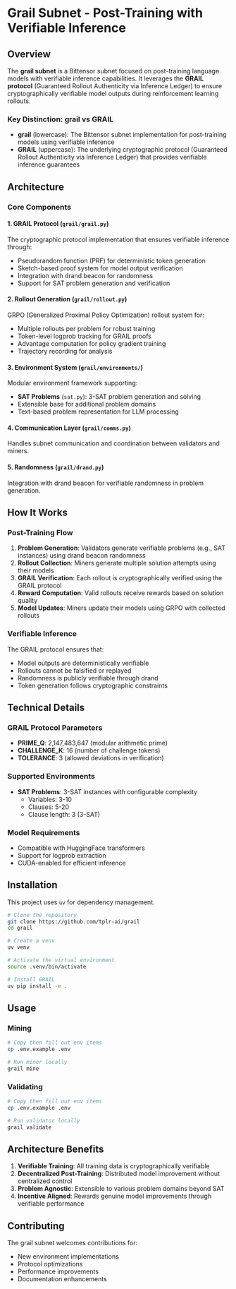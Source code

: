 # Grail Subnet - Post-Training with Verifiable Inference

## Overview

The **grail subnet** is a Bittensor subnet focused on post-training language models with verifiable inference capabilities. It leverages the **GRAIL protocol** (Guaranteed Rollout Authenticity via Inference Ledger) to ensure cryptographically verifiable model outputs during reinforcement learning rollouts.

### Key Distinction: grail vs GRAIL

- **grail** (lowercase): The Bittensor subnet implementation for post-training models using verifiable inference
- **GRAIL** (uppercase): The underlying cryptographic protocol (Guaranteed Rollout Authenticity via Inference Ledger) that provides verifiable inference guarantees

## Architecture

### Core Components

#### 1. GRAIL Protocol (`grail/grail.py`)
The cryptographic protocol implementation that ensures verifiable inference through:
- Pseudorandom function (PRF) for deterministic token generation
- Sketch-based proof system for model output verification
- Integration with drand beacon for randomness
- Support for SAT problem generation and verification

#### 2. Rollout Generation (`grail/rollout.py`)
GRPO (Generalized Proximal Policy Optimization) rollout system for:
- Multiple rollouts per problem for robust training
- Token-level logprob tracking for GRAIL proofs
- Advantage computation for policy gradient training
- Trajectory recording for analysis

#### 3. Environment System (`grail/environments/`)
Modular environment framework supporting:
- **SAT Problems** (`sat.py`): 3-SAT problem generation and solving
- Extensible base for additional problem domains
- Text-based problem representation for LLM processing

#### 4. Communication Layer (`grail/comms.py`)
Handles subnet communication and coordination between validators and miners.

#### 5. Randomness (`grail/drand.py`)
Integration with drand beacon for verifiable randomness in problem generation.

## How It Works

### Post-Training Flow

1. **Problem Generation**: Validators generate verifiable problems (e.g., SAT instances) using drand beacon randomness
2. **Rollout Collection**: Miners generate multiple solution attempts using their models
3. **GRAIL Verification**: Each rollout is cryptographically verified using the GRAIL protocol
4. **Reward Computation**: Valid rollouts receive rewards based on solution quality
5. **Model Updates**: Miners update their models using GRPO with collected rollouts

### Verifiable Inference

The GRAIL protocol ensures that:
- Model outputs are deterministically verifiable
- Rollouts cannot be falsified or replayed
- Randomness is publicly verifiable through drand
- Token generation follows cryptographic constraints

## Technical Details

### GRAIL Protocol Parameters
- **PRIME_Q**: 2,147,483,647 (modular arithmetic prime)
- **CHALLENGE_K**: 16 (number of challenge tokens)
- **TOLERANCE**: 3 (allowed deviations in verification)

### Supported Environments
- **SAT Problems**: 3-SAT instances with configurable complexity
  - Variables: 3-10
  - Clauses: 5-20
  - Clause length: 3 (3-SAT)

### Model Requirements
- Compatible with HuggingFace transformers
- Support for logprob extraction
- CUDA-enabled for efficient inference

## Installation

This project uses `uv` for dependency management.

```bash
# Clone the repository
git clone https://github.com/tplr-ai/grail
cd grail

# Create a venv
uv venv

# Activate the virtual environment
source .venv/bin/activate

# Install GRAIL
uv pip install -e .
```

## Usage

### Mining

```bash
# Copy then fill out env items
cp .env.example .env

# Run miner locally
grail mine
```

### Validating

```bash
# Copy then fill out env items
cp .env.example .env

# Run validator locally
grail validate
```

## Architecture Benefits

1. **Verifiable Training**: All training data is cryptographically verifiable
2. **Decentralized Post-Training**: Distributed model improvement without centralized control
3. **Problem Agnostic**: Extensible to various problem domains beyond SAT
4. **Incentive Aligned**: Rewards genuine model improvements through verifiable performance

## Contributing

The grail subnet welcomes contributions for:
- New environment implementations
- Protocol optimizations
- Performance improvements
- Documentation enhancements
